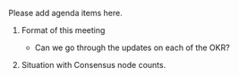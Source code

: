Please add agenda items here.

1. Format of this meeting
   - Can we go through the updates on each of the OKR?

2. Situation with Consensus node counts.

   
